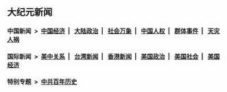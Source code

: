 ## 大纪元新闻

#### 中国新闻 &nbsp;>&nbsp; [中国经济](indexes/ncid283/README.md?05281645) &nbsp;| &nbsp; [大陆政治](indexes/ncid277/README.md?05281645) &nbsp;| &nbsp; [社会万象](indexes/ncid282/README.md?05281645) &nbsp;| &nbsp; [中国人权](indexes/ncid278/README.md?05281645) &nbsp;| &nbsp; [群体事件](indexes/ncid279/README.md?05281645) &nbsp;| &nbsp; [天灾人祸](indexes/ncid280/README.md?05281645)

#### 国际新闻 &nbsp;>&nbsp; [美中关系](indexes/nf1412576/README.md?05281645) &nbsp;| &nbsp; [台湾新闻](indexes/ncid1349361/README.md?05281645) &nbsp;| &nbsp; [香港新闻](indexes/ncid1349362/README.md?05281645) &nbsp;| &nbsp; [美国政治](indexes/ncid1078159/README.md?05281645) &nbsp;| &nbsp; [美国社会](indexes/ncid1078160/README.md?05281645) &nbsp;| &nbsp; [美国经济](indexes/ncid1078158/README.md?05281645)

#### 特别专题 &nbsp;>&nbsp; [中共百年历史](https://github.com/epoch-news/epoch-special/blob/master/README.md?05281645)  
